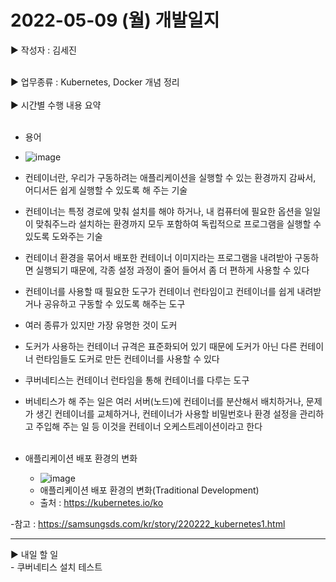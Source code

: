 <h1>2022-05-09 (월) 개발일지</h1>

▶ 작성자 : 김세진<br><br>

▶ 업무종류 : Kubernetes, Docker 개념 정리 <br><br>
▶ 시간별 수행 내용 요약<br><br>
  - 용어
  - ![image](https://user-images.githubusercontent.com/97926403/167974143-35969de5-4f20-47ab-a6f6-05991235ba32.png)
  - 컨테이너란, 우리가 구동하려는 애플리케이션을 실행할 수 있는 환경까지 감싸서, 어디서든 쉽게 실행할 수 있도록 해 주는 기술
  - 컨테이너는 특정 경로에 맞춰 설치를 해야 하거나, 내 컴퓨터에 필요한 옵션을 일일이 맞춰주느라 설치하는 환경까지 모두 포함하여 독립적으로 프로그램을 실행할 수 있도록 도와주는 기술
  - 컨테이너 환경을 묶어서 배포한 컨테이너 이미지라는 프로그램을 내려받아 구동하면 실행되기 때문에, 각종 설정 과정이 줄어 들어서 좀 더 편하게 사용할 수 있다
  - 컨테이너를 사용할 때 필요한 도구가 컨테이너 런타임이고 컨테이너를 쉽게 내려받거나 공유하고 구동할 수 있도록 해주는 도구
  - 여러 종류가 있지만 가장 유명한 것이 도커
  - 도커가 사용하는 컨테이너 규격은 표준화되어 있기 때문에 도커가 아닌 다른 컨테이너 런타임들도 도커로 만든 컨테이너를 사용할 수 있다
  - 쿠버네티스는 컨테이너 런타임을 통해 컨테이너를 다루는 도구
  - 버네티스가 해 주는 일은 여러 서버(노드)에 컨테이너를 분산해서 배치하거나, 문제가 생긴 컨테이너를 교체하거나, 컨테이너가 사용할 비밀번호나 환경 설정을 관리하고 주입해 주는 일 등 이것을 컨테이너 오케스트레이션이라고 한다 <br><br>

- 애플리케이션 배포 환경의 변화
  -  ![image](https://user-images.githubusercontent.com/97926403/167974634-eaf0cd8b-bc06-45f2-8651-1a151488e9f1.png)
  -  애플리케이션 배포 환경의 변화(Traditional Development)
  -  출처 : https://kubernetes.io/ko

-참고 : https://samsungsds.com/kr/story/220222_kubernetes1.html



<hr>
▶ 내일 할 일<br>
- 쿠버네티스 설치 테스트
